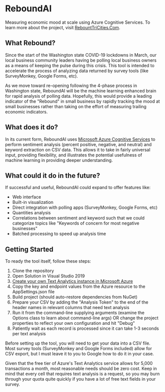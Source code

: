 # ReboundAI
Measuring economic mood at scale using Azure Cognitive Services. To learn more about the project, visit [RebountTriCities.Com](http://reboundtricities.com/).

## What Rebound?
Since the start of the Washington state COVID-19 lockdowns in March, our local business community leaders having be polling local business owners as a means of keeping the pulse during this crisis. This tool is intended to accelerate the process of analyzing data returned by survey tools (like SurveyMonkey, Google Forms, etc).

As we move toward re-opening following the 4-phase process in Washington state, ReboundAI will be the machine learning enhanced brain for rapid analysis of polling data. Hopefully, this would provide a leading indicator of the "Rebound" in small business by rapidly tracking the mood at small businesses rather than taking on the effort of measuring trailing economic indicators.

## What does it do?
In its current form, ReboundAI uses [Microsoft Azure Cognitive Services](https://azure.microsoft.com/en-us/services/cognitive-services/text-analytics/) to perform sentiment analysis (percent positive, negative, and neutral) and keyword extraction on CSV data. This allows it to take in fairly universal input, providing flexibility, and illustrates the potential usefulness of machine learning in providing deeper understanding.

## What could it do in the future?
If successful and useful, ReboundAI could expand to offer features like:
* Web interface
* Built-in visualization
* Direct integration with polling apps (SurveyMonkey, Google Forms, etc)
* Quantities analysis
* Correlations between sentiment and keyword such that we could categorize topics like "Keywords of concern for most negative businesses"
* Batched processing to speed up analysis time

## Getting Started
To ready the tool itself, follow these steps:
1. Clone the repository
2. Open Solution in Visual Studio 2019
3. [Create your own Text Analytics instance in Microsoft Azure](https://docs.microsoft.com/en-us/azure/cognitive-services/cognitive-services-apis-create-account?tabs=multiservice%2Cwindows)
4. Copy the key and endpoint values from the Azure resource to the AppSettings.json file 
5. Build project (should auto-restore dependencies from NuGet)
5. Prepare your CSV by adding the "Analysis Token" to the end of the header names in relevant columns that need text analysis
6. Run it from the command-line supplying arguments (examine the Options class to learn about command-line args) OR change the project properties to reflect your own configuration and hit "Debug"
7. Patiently wait as each record is processed since it can take 1-3 seconds per text analysis

Before setting up the tool, you will need to get your data into a CSV file. Most survey tools (SurveyMonkey and Google Forms included) allow for CSV export, but I must leave it to you to Google how to do it in your case.

Given that the free tier of Azure's Text Analytics service allows for 5,000 transactions a month, most reasonable needs should be zero cost. Keep in mind that every cell that requires text analysis is a request, so you may burn through your quota quite quickly if you have a lot of free text fields in your survey.
